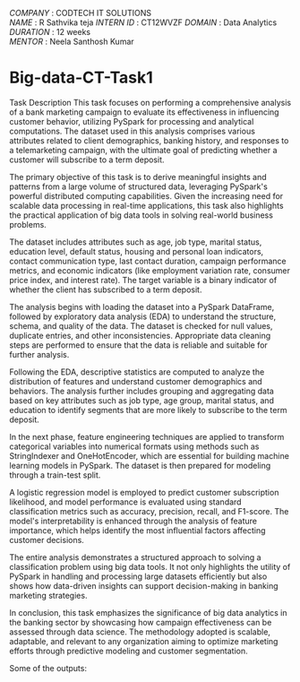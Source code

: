 *COMPANY* : CODTECH IT SOLUTIONS  
*NAME* : R Sathvika teja 
*INTERN ID* : CT12WVZF 
*DOMAIN* : Data Analytics  
*DURATION* : 12 weeks  
*MENTOR* : Neela Santhosh Kumar 

# Big-data-CT-Task1

Task Description
This task focuses on performing a comprehensive analysis of a bank marketing campaign to evaluate its effectiveness in influencing customer behavior, utilizing PySpark for processing and analytical computations. The dataset used in this analysis comprises various attributes related to client demographics, banking history, and responses to a telemarketing campaign, with the ultimate goal of predicting whether a customer will subscribe to a term deposit.

The primary objective of this task is to derive meaningful insights and patterns from a large volume of structured data, leveraging PySpark's powerful distributed computing capabilities. Given the increasing need for scalable data processing in real-time applications, this task also highlights the practical application of big data tools in solving real-world business problems.

The dataset includes attributes such as age, job type, marital status, education level, default status, housing and personal loan indicators, contact communication type, last contact duration, campaign performance metrics, and economic indicators (like employment variation rate, consumer price index, and interest rate). The target variable is a binary indicator of whether the client has subscribed to a term deposit.

The analysis begins with loading the dataset into a PySpark DataFrame, followed by exploratory data analysis (EDA) to understand the structure, schema, and quality of the data. The dataset is checked for null values, duplicate entries, and other inconsistencies. Appropriate data cleaning steps are performed to ensure that the data is reliable and suitable for further analysis.

Following the EDA, descriptive statistics are computed to analyze the distribution of features and understand customer demographics and behaviors. The analysis further includes grouping and aggregating data based on key attributes such as job type, age group, marital status, and education to identify segments that are more likely to subscribe to the term deposit.

In the next phase, feature engineering techniques are applied to transform categorical variables into numerical formats using methods such as StringIndexer and OneHotEncoder, which are essential for building machine learning models in PySpark. The dataset is then prepared for modeling through a train-test split.

A logistic regression model is employed to predict customer subscription likelihood, and model performance is evaluated using standard classification metrics such as accuracy, precision, recall, and F1-score. The model's interpretability is enhanced through the analysis of feature importance, which helps identify the most influential factors affecting customer decisions.

The entire analysis demonstrates a structured approach to solving a classification problem using big data tools. It not only highlights the utility of PySpark in handling and processing large datasets efficiently but also shows how data-driven insights can support decision-making in banking marketing strategies.

In conclusion, this task emphasizes the significance of big data analytics in the banking sector by showcasing how campaign effectiveness can be assessed through data science. The methodology adopted is scalable, adaptable, and relevant to any organization aiming to optimize marketing efforts through predictive modeling and customer segmentation.


Some of the outputs:
